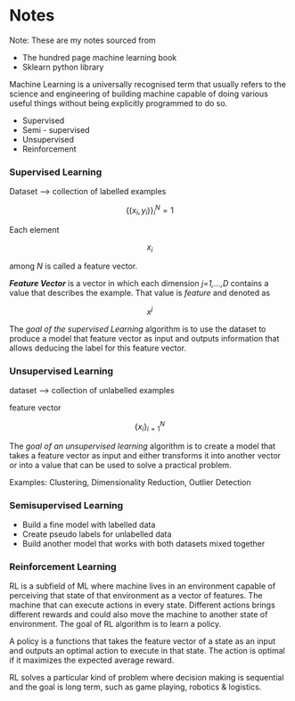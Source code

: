 # Notes

Note: These are my notes sourced from
- The hundred page machine learning book
- Sklearn python library

Machine Learning is a universally recognised term that usually refers to the science and engineering of building machine
capable of doing various useful things without being explicitly programmed to do so.

- Supervised
- Semi - supervised
- Unsupervised
- Reinforcement

### Supervised Learning

Dataset --> collection of labelled examples

$$
\{ (x_i,y_i) \} ^N_i=1
$$

Each element 

$$ x_i $$ 

among *N* is called a feature vector.

***Feature Vector*** is a vector in which each dimension *j=1,...,D* contains a value that describes the example.
That value is *feature* and denoted as 

$$ x^{j} $$

The *goal of the supervised Learning* algorithm is to use the dataset to produce a model that feature vector as input and outputs information that allows deducing the label for this feature vector.


### Unsupervised Learning

dataset --> collection of unlabelled examples

feature vector

$$
\{x_i\}^N_{i=1}
$$

The *goal of an unsupervised learning* algorithm is to create a model that takes a feature vector as input and either transforms it into another vector or into a value that can be used to solve a practical problem.

Examples: Clustering, Dimensionality Reduction, Outlier Detection

### Semisupervised Learning

- Build a fine model with labelled data
- Create pseudo labels for unlabelled data
- Build another model that works with both datasets mixed together

### Reinforcement Learning

RL is a subfield of ML where machine lives in an environment capable of perceiving that state of that environment as a vector of features.
The machine that can execute actions in every state.
Different actions brings different rewards and could also move the machine to another state of environment.
The goal of RL algorithm is to learn a policy.

A policy is a functions that takes the feature vector of a state as an input and outputs an optimal action to execute in that state.
The action is optimal if it maximizes the expected average reward.

RL solves a particular kind of problem where decision making is sequential and the goal is long term, such as game playing, robotics & logistics.




